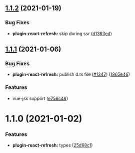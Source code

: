 ## [1.1.2](https://github.com/delaneyj/grug/compare/plugin-react-refresh@1.1.1...plugin-react-refresh@1.1.2) (2021-01-19)


### Bug Fixes

* **plugin-react-refresh:** skip during ssr ([d1383ed](https://github.com/delaneyj/grug/commit/d1383ed126b37b922a532ff6cb59b32c0a97e1a2))



## [1.1.1](https://github.com/delaneyj/grug/compare/plugin-react-refresh@1.1.0...plugin-react-refresh@1.1.1) (2021-01-06)


### Bug Fixes

* **plugin-react-refresh:** publish d.ts file ([#1347](https://github.com/delaneyj/grug/issues/1347)) ([1865e46](https://github.com/delaneyj/grug/commit/1865e4683a6b6504f485f565f65ba2f330722018))


### Features

* vue-jsx support ([e756c48](https://github.com/delaneyj/grug/commit/e756c48ed4c7372d4c8e26016ba4b91880e7e248))



# 1.1.0 (2021-01-02)


### Features

* **plugin-react-refresh:** types ([25d68c1](https://github.com/delaneyj/grug/commit/25d68c17228be866152c719f7e2a4fe93cd88b8e))



